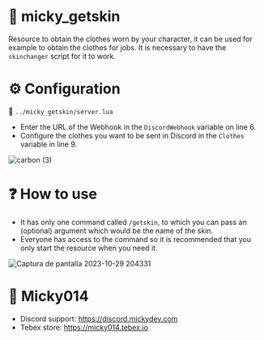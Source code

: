 # 📁 micky_getskin
Resource to obtain the clothes worn by your character, it can be used for example to obtain the clothes for jobs. It is necessary to have the `skinchanger` script for it to work.

# ⚙️ Configuration
📂 `../micky_getskin/server.lua`

- Enter the URL of the Webhook in the `DiscordWebhook` variable on line 6.
- Configure the clothes you want to be sent in Discord in the `Clothes` variable in line 9.

![carbon (3)](https://github.com/Micky014/micky_getskin/assets/69732917/ed4183b4-cd97-49ca-87c3-329ca3e23d9f)

# ❓ How to use
- It has only one command called `/getskin`, to which you can pass an (optional) argument which would be the name of the skin.
- Everyone has access to the command so it is recommended that you only start the resource when you need it.

![Captura de pantalla 2023-10-29 204331](https://github.com/Micky014/micky_getskin/assets/69732917/ecc993f7-98a1-47f5-8cce-8beefbf2cb31)

# 👋 Micky014
- Discord support: https://discord.mickydev.com
- Tebex store: https://micky014.tebex.io
